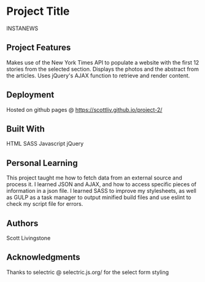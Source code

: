 # Project Title
INSTANEWS

## Project Features
Makes use of the New York Times API to populate a website with the first 12 stories from the selected section. Displays the photos and the abstract from the articles. Uses jQuery's AJAX function to retrieve and render content.

## Deployment

Hosted on github pages @ https://scottliv.github.io/project-2/

## Built With
HTML SASS Javascript jQuery

## Personal Learning
This project taught me how to fetch data from an external source and process it. I learned JSON and AJAX, and how to access specific pieces of information in a json file. I learned SASS to improve my stylesheets, as well as GULP as a task manager to output minified build files and use eslint to check my script file for errors.


## Authors

Scott Livingstone


## Acknowledgments

Thanks to selectric @ selectric.js.org/ for the select form styling